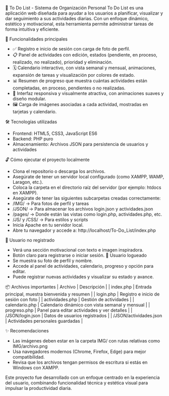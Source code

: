 📌 To Do List - Sistema de Organización Personal
To Do List es una aplicación web diseñada para ayudar a los usuarios a planificar, visualizar y dar seguimiento a sus actividades diarias. Con un enfoque dinámico, estético y motivacional, esta herramienta permite administrar tareas de forma intuitiva y eficiente.

🧠 Funcionalidades principales
- ✅ Registro e inicio de sesión con carga de foto de perfil.
- 📋 Panel de actividades con edición, estados (pendiente, en proceso, realizado, no realizado), prioridad y eliminación.
- 🗓️ Calendario interactivo, con vista semanal y mensual, animaciones, expansión de tareas y visualización por colores de estado.
- 📊 Resumen de progreso que muestra cuántas actividades están completadas, en proceso, pendientes o no realizadas.
- 🎨 Interfaz responsiva y visualmente atractiva, con animaciones suaves y diseño modular.
- 🖼️ Carga de imágenes asociadas a cada actividad, mostradas en tarjetas y calendario.

🛠️ Tecnologías utilizadas
- Frontend: HTML5, CSS3, JavaScript ES6
- Backend: PHP puro
- Almacenamiento: Archivos JSON para persistencia de usuarios y actividades

🔓 Cómo ejecutar el proyecto localmente
- Clona el repositorio o descarga los archivos.
- Asegúrate de tener un servidor local configurado (como XAMPP, WAMP, Laragon, etc.).
- Coloca la carpeta en el directorio raíz del servidor (por ejemplo: htdocs en XAMPP).
- Asegúrate de tener las siguientes subcarpetas creadas correctamente:
- /IMG/ → Para fotos de perfil y tareas
- /JSON/ → Para almacenar los archivos login.json y actividades.json
- /pages/ → Donde están las vistas como login.php, actividades.php, etc.
- /JS/ y /CSS/ → Para estilos y scripts
- Inicia Apache en tu servidor local.
- Abre tu navegador y accede a:
http://localhost/To-Do_List/index.php

👤 Usuario no registrado
- Verá una sección motivacional con texto e imagen inspiradora.
- Botón claro para registrarse o iniciar sesión.
🙋 Usuario logueado
- Se muestra su foto de perfil y nombre.
- Accede al panel de actividades, calendario, progreso y opción para editar.
- Puede registrar nuevas actividades y visualizar su estado y avance.

📦 Archivos importantes
| Archivo | Descripción | 
| index.php | Entrada principal, muestra bienvenida y resumen | 
| login.php | Registro e inicio de sesión con foto | 
| actividades.php | Gestión de actividades | 
| calendario.php | Calendario dinámico con vista semanal y mensual | 
| progreso.php | Panel para editar actividades y ver detalles | 
| /JSON/login.json | Datos de usuarios registrados | 
| /JSON/actividades.json | Actividades personales guardadas | 



✨ Recomendaciones
- Las imágenes deben estar en la carpeta IMG/ con rutas relativas como IMG/archivo.png
- Usa navegadores modernos (Chrome, Firefox, Edge) para mejor compatibilidad.
- Revisa que los archivos tengan permisos de escritura si estás en Windows con XAMPP.

Este proyecto fue desarrollado con un enfoque centrado en la experiencia del usuario, combinando funcionalidad técnica y estética visual para impulsar la productividad diaria.
